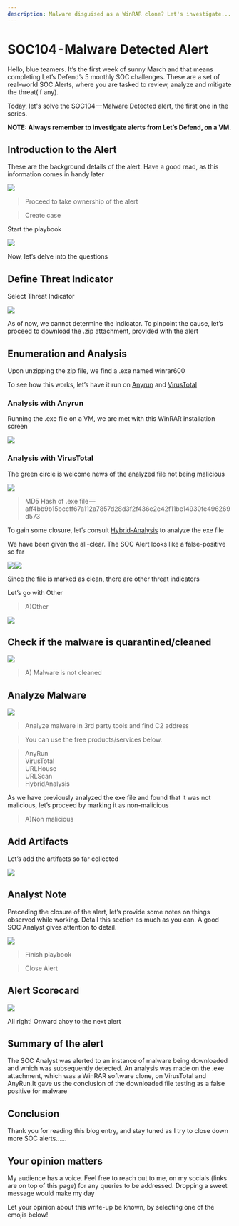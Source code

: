 ```yaml
---
description: Malware disguised as a WinRAR clone? Let's investigate....
---
```


# SOC104 - Malware Detected Alert

Hello, blue teamers. It’s the first week of sunny March and that means completing Let’s Defend’s 5 monthly SOC challenges. These are a set of real-world SOC Alerts, where you are tasked to review, analyze and mitigate the threat(if any).&#x20;

Today, let's solve the SOC104 — Malware Detected alert, the first one in the series.

**NOTE: Always remember to investigate alerts from Let’s Defend, on a VM.**

## Introduction to the Alert

These are the background details of the alert. Have a good read, as this information comes in handy later

&#x20;                                              ![](https://cdn-images-1.medium.com/max/1000/1\*2KhThruCKWycFTz6pNES7w.jpeg)

> Proceed to take ownership of the alert

> Create case

Start the playbook

&#x20;                                            ![](https://cdn-images-1.medium.com/max/1000/1\*9lqhaKyC0JJAQrfxXEhTXg.jpeg)

Now, let’s delve into the questions

## Define Threat Indicator

Select Threat Indicator

&#x20;                                                   ![](https://cdn-images-1.medium.com/max/1000/1\*eaQg2nKNHRSvmSPqwa9u9Q.jpeg)

As of now, we cannot determine the indicator. To pinpoint the cause, let’s proceed to download the .zip attachment, provided with the alert

## Enumeration and Analysis

Upon unzipping the zip file, we find a .exe named winrar600

To see how this works, let’s have it run on [Anyrun](https://any.run/) and [VirusTotal](https://www.virustotal.com/gui/home/upload)

### **Analysis with Anyrun**

Running the .exe file on a VM, we are met with this WinRAR installation screen

&#x20;                                              ![](https://cdn-images-1.medium.com/max/1000/1\*QBLIuR-1OXf8FXO\_eF6jUw.jpeg)

### **Analysis with VirusTotal**

The green circle is welcome news of the analyzed file not being malicious

&#x20;                                               ![](https://cdn-images-1.medium.com/max/1000/1\*OwTUR7Jke7FxqzAWzsVjhw.jpeg)

> MD5 Hash of .exe file — aff4bb9b15bccff67a112a7857d28d3f2f436e2e42f11be14930fe496269d573

To gain some closure, let’s consult [Hybrid-Analysis](https://www.hybrid-analysis.com/) to analyze the exe file

We have been given the all-clear. The SOC Alert looks like a false-positive so far

![](https://cdn-images-1.medium.com/max/750/1\*xnu-Jko2xsTctcpPgKKaYQ.jpeg)![](https://cdn-images-1.medium.com/max/1000/1\*7c551LIx2A40kh6hfg7G2Q.jpeg)

Since the file is marked as clean, there are other threat indicators

Let’s go with Other

> A)Other

&#x20;                                                   ![](https://cdn-images-1.medium.com/max/1000/1\*Tlfh-1OR6olDGOAHv17mMQ.jpeg)

## Check if the malware is quarantined/cleaned

&#x20;                                                      ![](https://cdn-images-1.medium.com/max/1000/1\*nitmVtGBydZ1gDnrlp00QQ.jpeg)

> A) Malware is not cleaned

## Analyze Malware

&#x20;                                                       ![](https://cdn-images-1.medium.com/max/1000/1\*M3s2ydZivkEtoPiHlQWV3Q.jpeg)

> Analyze malware in 3rd party tools and find C2 address

> You can use the free products/services below.

> AnyRun\
> VirusTotal\
> URLHouse\
> URLScan\
> HybridAnalysis

As we have previously analyzed the exe file and found that it was not malicious, let’s proceed by marking it as non-malicious

> A)Non malicious

## Add Artifacts

Let’s add the artifacts so far collected

&#x20;                                                    ![](https://cdn-images-1.medium.com/max/1000/1\*HWSdP93NnlEfJtW4bWtGoA.jpeg)

## Analyst Note

Preceding the closure of the alert, let’s provide some notes on things observed while working. Detail this section as much as you can. A good SOC Analyst gives attention to detail.

&#x20;                                                      ![](https://cdn-images-1.medium.com/max/1000/1\*h\_XJX1m4Gqz74Ez4xA78VA.jpeg)

> Finish playbook

> Close Alert

## Alert Scorecard

&#x20;                                                         ![](https://cdn-images-1.medium.com/max/1000/1\*WI23o9Ne-YqO7X70Y\_VDdw.jpeg)

All right! Onward ahoy to the next alert

## Summary of the alert

The SOC Analyst was alerted to an instance of malware being downloaded and which was subsequently detected. An analysis was made on the .exe attachment, which was a WinRAR software clone, on VirusTotal and AnyRun.It gave us the conclusion of the downloaded file testing as a false positive for malware

## Conclusion

Thank you for reading this blog entry, and stay tuned as I try to close down more SOC alerts……

## Your opinion matters

My audience has a voice. Feel free to reach out to me, on my socials (links are on top of this page) for any queries to be addressed. Dropping a sweet message would make my day

Let your opinion about this write-up be known, by selecting one of the emojis below!
